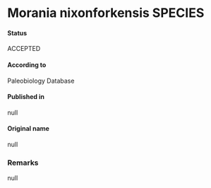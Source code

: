 Morania nixonforkensis SPECIES
=======

#### Status
ACCEPTED

#### According to
Paleobiology Database

#### Published in
null

#### Original name
null

### Remarks
null